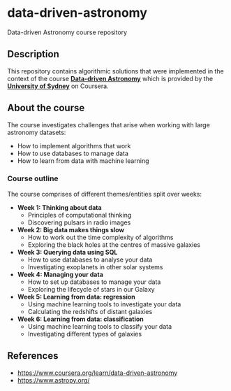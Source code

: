 # data-driven-astronomy
Data-driven Astronomy course repository

## Description
This repository contains algorithmic solutions that were implemented in the context of the course [**Data-driven Astronomy**](https://www.coursera.org/learn/data-driven-astronomy) which is provided by the [**University of Sydney**](https://www.sydney.edu.au/) on Coursera.

## About the course
The course investigates challenges that arise when working with large astronomy datasets:
- How to implement algorithms that work
- How to use databases to manage data
- How to learn from data with machine learning

### Course outline
The course comprises of different themes/entities split over weeks:
- **Week 1: Thinking about data**
  - Principles of computational thinking
  - Discovering pulsars in radio images
- **Week 2: Big data makes things slow**
  - How to work out the time complexity of algorithms
  - Exploring the black holes at the centres of massive galaxies
- **Week 3: Querying data using SQL**
  - How to use databases to analyse your data
  - Investigating exoplanets in other solar systems
- **Week 4: Managing your data**
  - How to set up databases to manage your data
  - Exploring the lifecycle of stars in our Galaxy
- **Week 5: Learning from data: regression**
  - Using machine learning tools to investigate your data
  - Calculating the redshifts of distant galaxies
- **Week 6: Learning from data: classification**
  - Using machine learning tools to classify your data
  - Investigating different types of galaxies

## References
- https://www.coursera.org/learn/data-driven-astronomy
- https://www.astropy.org/
